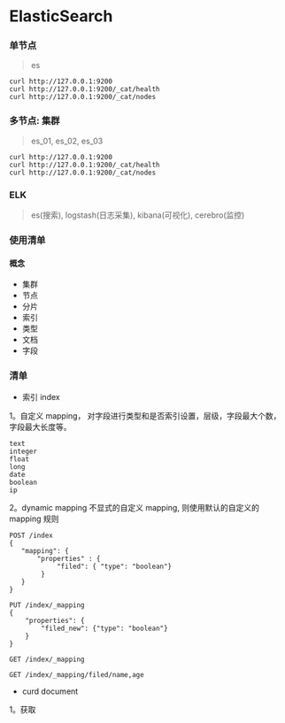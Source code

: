 # ElasticSearch


### 单节点
> es

```text
curl http://127.0.0.1:9200
curl http://127.0.0.1:9200/_cat/health
curl http://127.0.0.1:9200/_cat/nodes
```

### 多节点: 集群

> es_01, es_02, es_03

```text
curl http://127.0.0.1:9200
curl http://127.0.0.1:9200/_cat/health
curl http://127.0.0.1:9200/_cat/nodes
```

### ELK

> es(搜索), logstash(日志采集), kibana(可视化), cerebro(监控)

### 使用清单

#### 概念

- 集群
- 节点
- 分片
- 索引
- 类型
- 文档
- 字段

### 清单

- 索引 index

1。自定义 mapping， 对字段进行类型和是否索引设置，层级，字段最大个数，字段最大长度等。
```text
text
integer
float
long
date
boolean
ip
```
2。dynamic mapping 不显式的自定义 mapping, 则使用默认的自定义的 mapping 规则

```text
POST /index
{
   "mapping": {
       "properties" : {
            "filed": { "type": "boolean"}
        }
   }
}

PUT /index/_mapping
{
    "properties": {
        "filed_new": {"type": "boolean"}
    }
}

GET /index/_mapping

GET /index/_mapping/filed/name,age
```

- curd document

1。获取


